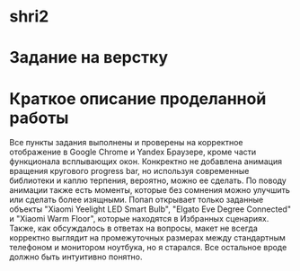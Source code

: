 # shri2
# Задание на верстку 

# Краткое описание проделанной работы

Все пункты задания выполнены и проверены на корректное отображение в Google Chrome и Yandex Браузере, кроме части функционала всплывающих окон. Конкректно не добавлена анимация вращения кругового progress bar, но используя современные библиотеки и каплю терпения, вероятно, можно ее сделать. По поводу анимации также есть моменты, которые без сомнения можно улучшить или сделать более изящными. Попап открывает только заданные объекты "Xiaomi Yeelight LED Smart Bulb", "Elgato Eve Degree Connected" и "Xiaomi Warm Floor", которые находятся в Избранных сценариях. Также, как обсуждалось в ответах на вопросы, макет не всегда корректно выглядит на промежуточных размерах между стандартным телефоном и монитором ноутбука, но я старался. Все остальное вроде должно быть интуитивно понятно.